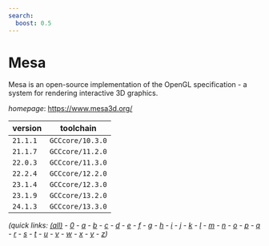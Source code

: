```yaml
---
search:
  boost: 0.5
---
```

# Mesa

Mesa is an open-source implementation of the OpenGL specification -  a system for rendering interactive 3D graphics.

*homepage*: <https://www.mesa3d.org/>

version | toolchain
--------|----------
``21.1.1`` | ``GCCcore/10.3.0``
``21.1.7`` | ``GCCcore/11.2.0``
``22.0.3`` | ``GCCcore/11.3.0``
``22.2.4`` | ``GCCcore/12.2.0``
``23.1.4`` | ``GCCcore/12.3.0``
``23.1.9`` | ``GCCcore/13.2.0``
``24.1.3`` | ``GCCcore/13.3.0``


*(quick links: [(all)](../index.md) - [0](../0/index.md) - [a](../a/index.md) - [b](../b/index.md) - [c](../c/index.md) - [d](../d/index.md) - [e](../e/index.md) - [f](../f/index.md) - [g](../g/index.md) - [h](../h/index.md) - [i](../i/index.md) - [j](../j/index.md) - [k](../k/index.md) - [l](../l/index.md) - [m](../m/index.md) - [n](../n/index.md) - [o](../o/index.md) - [p](../p/index.md) - [q](../q/index.md) - [r](../r/index.md) - [s](../s/index.md) - [t](../t/index.md) - [u](../u/index.md) - [v](../v/index.md) - [w](../w/index.md) - [x](../x/index.md) - [y](../y/index.md) - [z](../z/index.md))*

